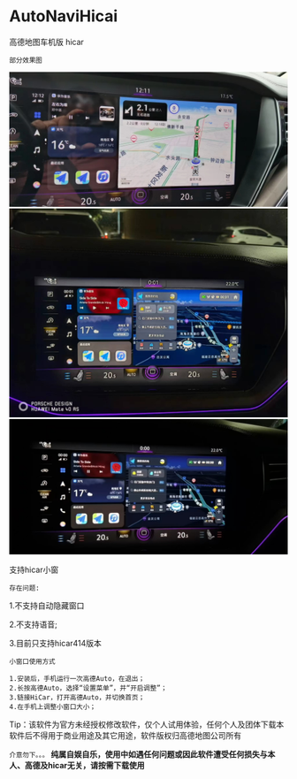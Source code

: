 # AutoNaviHicai
高德地图车机版 hicar

`部分效果图`

![1.jpg](images/1.jpg)
![2.jpg](images/2.jpg)
![3.jpg](images/3.jpg)

支持hicar小窗

`存在问题:`

1.不支持自动隐藏窗口

2.不支持语音;

3.目前只支持hicar414版本

`小窗口使用方式`

    1.安装后，手机运行一次高德Auto，在退出；
    2.长按高德Auto，选择“设置菜单”，并“开启调整”；
    3.链接HiCar，打开高德Auto，并切换首页；
    4.在手机上调整小窗口大小；

Tip：该软件为官方未经授权修改软件，仅个人试用体验，任何个人及团体下载本软件后不得用于商业用途及其它用途，软件版权归高德地图公司所有

`介意勿下。。。`
__纯属自娱自乐，使用中如遇任何问题或因此软件遭受任何损失与本人、高德及hicar无关，请按需下载使用__